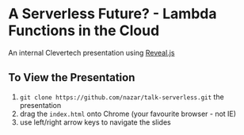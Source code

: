 # A Serverless Future? - Lambda Functions in the Cloud

An internal Clevertech presentation using [Reveal.js](https://github.com/hakimel/reveal.js)

## To View the Presentation

1. `git clone https://github.com/nazar/talk-serverless.git` the presentation
2. drag the `index.html` onto Chrome (your favourite browser - not IE)
3. use left/right arrow keys to navigate the slides